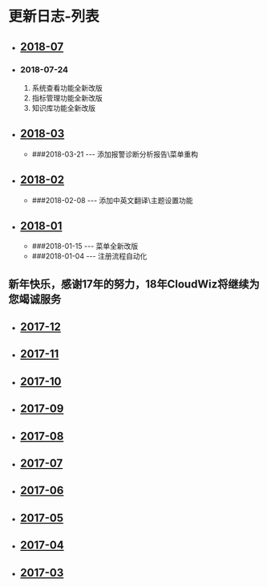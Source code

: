 # 更新日志-列表

* ## [2018-07](/part5/2018-07.md)
 * ### 2018-07-24
    1. 系统查看功能全新改版
    2. 指标管理功能全新改版
    3. 知识库功能全新改版

* ## [2018-03](/part5/2018-03.md)
    * ###2018-03-21 --- 添加报警诊断分析报告\菜单重构

* ## [2018-02](/part5/2018-02.md)
    * ###2018-02-08 --- 添加中英文翻译\主题设置功能

* ## [2018-01](/part5/2018-01.md)
    * ###2018-01-15 --- 菜单全新改版
    * ###2018-01-04 --- 注册流程自动化 

## 新年快乐，感谢17年的努力，18年CloudWiz将继续为您竭诚服务

* ## [2017-12](/part5/2017-12.md)
* ## [2017-11](/part5/2017-11.md)
* ## [2017-10](/part5/2017-10.md)
* ## [2017-09](/part5/2017-09.md)
* ## [2017-08](/part5/2017-08.md)
* ## [2017-07](/part5/2017-07.md)
* ## [2017-06](/part5/2017-06.md)
* ## [2017-05](/part5/2017-05.md)
* ## [2017-04](/part5/2017-04.md)
* ## [2017-03](/part5/2017-03.md)




